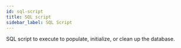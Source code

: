 ```yaml
---
id: sql-script
title: SQL script
sidebar_label: SQL Script
---
```


SQL script to execute to populate, initialize, or clean up the database.

